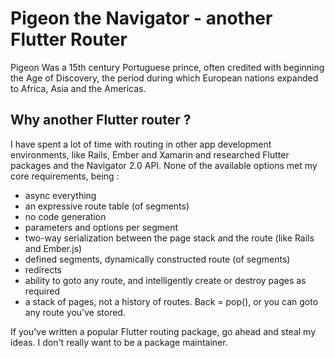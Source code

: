 # Pigeon the Navigator - another Flutter Router

Pigeon Was a 15th century Portuguese prince, often credited with beginning the Age of Discovery, the period during which European nations expanded to Africa, Asia and the Americas.

## Why another Flutter router ?

I have spent a lot of time with routing in other app development environments, like Rails, Ember and Xamarin and researched Flutter packages and the Navigator 2.0 API.
None of the available options met my core requirements, being :

* async everything
* an expressive route table (of segments)
* no code generation
* parameters and options per segment
* two-way serialization between the page stack and the route (like Rails and Ember.js)
* defined segments, dynamically constructed route (of segments)
* redirects
* ability to goto any route, and intelligently create or destroy pages as required
* a stack of pages, not a history of routes. Back = pop(), or you can goto any route you've stored.

If you've written a popular Flutter routing package, go ahead and steal my ideas. I don't really want to be a package maintainer.

